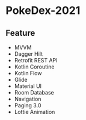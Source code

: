 # PokeDex-2021

## Feature
* MVVM
* Dagger Hilt
* Retrofit REST API
* Kotlin Coroutine
* Kotlin Flow
* Glide
* Material UI
* Room Database
* Navigation
* Paging 3.0
* Lottie Animation
